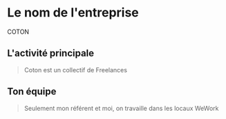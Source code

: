 # Le nom de l'entreprise

COTON


## L'activité principale

> Coton est un collectif de Freelances

## Ton équipe

> Seulement mon référent et moi, on travaille dans les locaux WeWork

